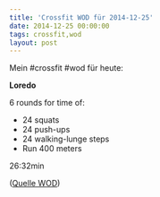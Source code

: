 ```yaml
---
title: 'Crossfit WOD für 2014-12-25'
date: 2014-12-25 00:00:00 
tags: crossfit,wod
layout: post
---
```

Mein #crossfit #wod für heute:

**Loredo**

6 rounds for time of:

* 24 squats
* 24 push-ups
* 24 walking-lunge steps
* Run 400 meters

26:32min


([Quelle WOD][0])

[0]: http://www.crossfit.com/mt-archive2/009440.html


